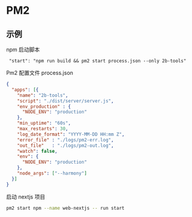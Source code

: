 # PM2

## 示例

npm 启动脚本

```
 "start": "npm run build && pm2 start process.json --only 2b-tools"
```

Pm2 配置文件 process.json

```json
{
  "apps": [{
    "name": "2b-tools",
    "script": "./dist/server/server.js",
    "env_production" : {
      "NODE_ENV": "production"
    },
    "min_uptime": "60s",
    "max_restarts": 30,
    "log_date_format": "YYYY-MM-DD HH:mm Z",
    "error_file" : "./logs/pm2-err.log",
    "out_file"   : "./logs/pm2-out.log",
    "watch": false,
    "env": {
      "NODE_ENV": "production"
    },
    "node_args": ["--harmony"]
  }]
}
```

启动 nextjs 项目

```bash
pm2 start npm --name web-nextjs -- run start
```

